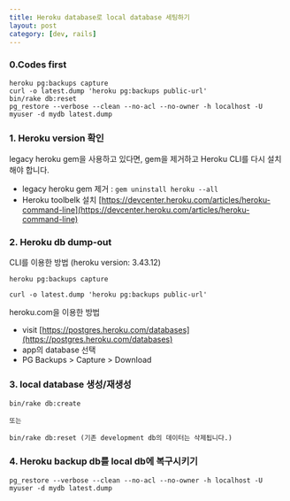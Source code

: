 ```yaml
---
title: Heroku database로 local database 세팅하기
layout: post
category: [dev, rails]
--- 
```


### 0.Codes first

    heroku pg:backups capture
    curl -o latest.dump 'heroku pg:backups public-url'
    bin/rake db:reset
    pg_restore --verbose --clean --no-acl --no-owner -h localhost -U myuser -d mydb latest.dump


### 1. Heroku version 확인
legacy heroku gem을 사용하고 있다면, gem을 제거하고 Heroku CLI를 다시 설치해야 합니다.

- legacy heroku gem 제거 : `gem uninstall heroku --all`
- Heroku toolbelk 설치 [https://devcenter.heroku.com/articles/heroku-command-line](https://devcenter.heroku.com/articles/heroku-command-line)



### 2. Heroku db dump-out

CLI를 이용한 방법 (heroku version: 3.43.12)

    heroku pg:backups capture

    curl -o latest.dump 'heroku pg:backups public-url'


heroku.com을 이용한 방법

- visit [https://postgres.heroku.com/databases](https://postgres.heroku.com/databases)
- app의 database 선택
- PG Backups > Capture > Download

### 3. local database 생성/재생성

    bin/rake db:create

    또는

    bin/rake db:reset (기존 development db의 데이터는 삭제됩니다.)

### 4. Heroku backup db를 local db에 복구시키기

    pg_restore --verbose --clean --no-acl --no-owner -h localhost -U myuser -d mydb latest.dump
